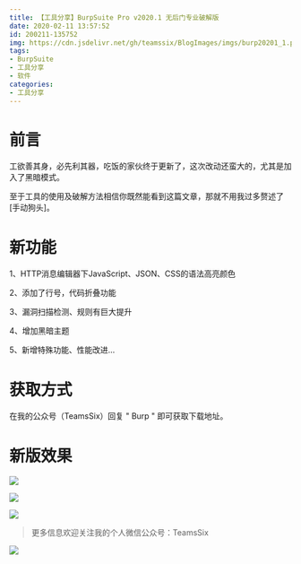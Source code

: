 ```yaml
---
title: 【工具分享】BurpSuite Pro v2020.1 无后门专业破解版
date: 2020-02-11 13:57:52
id: 200211-135752
img: https://cdn.jsdelivr.net/gh/teamssix/BlogImages/imgs/burp20201_1.png
tags:
- BurpSuite
- 工具分享
- 软件
categories:
- 工具分享
---
```


# 前言

工欲善其身，必先利其器，吃饭的家伙终于更新了，这次改动还蛮大的，尤其是加入了黑暗模式。

至于工具的使用及破解方法相信你既然能看到这篇文章，那就不用我过多赘述了 [手动狗头]。

<!--more-->

# 新功能

1、HTTP消息编辑器下JavaScript、JSON、CSS的语法高亮颜色

2、添加了行号，代码折叠功能

3、漏洞扫描检测、规则有巨大提升

4、增加黑暗主题

5、新增特殊功能、性能改进...

# 获取方式

在我的公众号（TeamsSix）回复 " Burp " 即可获取下载地址。

# 新版效果

![](https://cdn.jsdelivr.net/gh/teamssix/BlogImages/imgs/burp20201_1.png)

![](https://cdn.jsdelivr.net/gh/teamssix/BlogImages/imgs/burp20201_3.png)

![](https://cdn.jsdelivr.net/gh/teamssix/BlogImages/imgs/burp20201_2.png)

> 更多信息欢迎关注我的个人微信公众号：TeamsSix

![](https://cdn.jsdelivr.net/gh/teamssix/BlogImages/imgs/TeamsSix_Subscription_Logo2.png)
